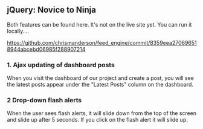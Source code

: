 ## jQuery: Novice to Ninja

Both features can be found here. It's not on the live site yet. You can run it
locally....

https://github.com/chrismanderson/feed_engine/commit/8359eea270696518944abcebd06985f288907214

### 1. Ajax updating of dashboard posts

When you visit the dashboard of our project and create a post, you will see the 
latest posts appear under the "Latest Posts" column on the dashboard.



### 2 Drop-down flash alerts

When the user sees flash alerts, it will slide down from the top of the screen
and slide up after 5 seconds. If you click on the flash alert it will slide up.
